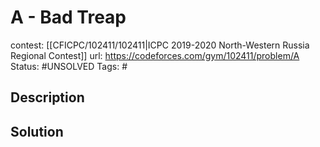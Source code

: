 # A - Bad Treap

contest: [[CFICPC/102411/102411|ICPC 2019-2020 North-Western Russia Regional Contest]]
url: https://codeforces.com/gym/102411/problem/A
Status: #UNSOLVED
Tags: #

## Description

## Solution

